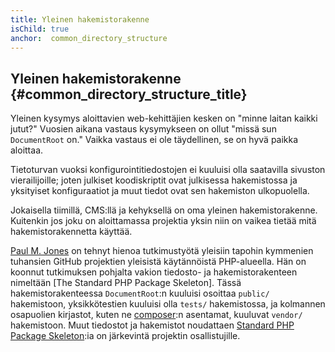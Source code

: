 ```yaml
---
title: Yleinen hakemistorakenne
isChild: true
anchor:  common_directory_structure
---
```


## Yleinen hakemistorakenne {#common_directory_structure_title}

Yleinen kysymys aloittavien web-kehittäjien kesken on "minne laitan kaikki jutut?"
Vuosien aikana vastaus kysymykseen on ollut "missä sun `DocumentRoot` on."
Vaikka vastaus ei ole täydellinen, se on hyvä paikka aloittaa.

Tietoturvan vuoksi konfigurointitiedostojen ei kuuluisi olla saatavilla sivuston
vierailijoille; joten julkiset koodiskriptit ovat julkisessa hakemistossa ja 
yksityiset konfiguraatiot ja muut tiedot ovat sen hakemiston ulkopuolella.

Jokaisella tiimillä, CMS:llä ja kehyksellä on oma yleinen hakemistorakenne.
Kuitenkin jos joku on aloittamassa projektia yksin niin on vaikea tietää mitä
hakemistorakennetta käyttää.

[Paul M. Jones] on tehnyt hienoa tutkimustyötä yleisiin tapohin kymmenien 
tuhansien GitHub projektien  yleisistä käytännöistä PHP-alueella. Hän on koonnut
tutkimuksen pohjalta vakion tiedosto- ja hakemistorakenteen nimeltään
[The Standard PHP Package Skeleton]. Tässä hakemistorakenteessa `DocumentRoot`:n
kuuluisi osoittaa `public/` hakemistoon, yksikkötestien kuuluisi olla `tests/`
hakemistossa, ja kolmannen osapuolien kirjastot, kuten ne [composer]:n asentamat,
kuuluvat `vendor/` hakemistoon. Muut tiedostot ja hakemistot noudattaen 
[Standard PHP Package Skeleton]:ia on järkevintä projektin osallistujille.

[Paul M. Jones]: http://paul-m-jones.com/
[Standard PHP Package Skeleton]: https://github.com/php-pds/skeleton
[Composer]: /#composer_and_packagist
